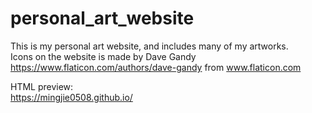 # personal_art_website
This is my personal art website, and includes many of my artworks.</br>
Icons on the website is made by Dave Gandy https://www.flaticon.com/authors/dave-gandy from www.flaticon.com</br>

HTML preview:</br>
https://mingjie0508.github.io/
